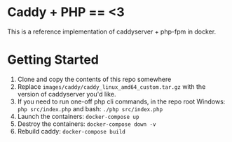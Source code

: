 # Caddy + PHP == <3

This is a reference implementation of caddyserver + php-fpm in docker.

# Getting Started

1. Clone and copy the contents of this repo somewhere 
1. Replace `images/caddy/caddy_linux_amd64_custom.tar.gz` with the version of caddyserver you'd like.
2. If you need to run one-off php cli commands, in the repo root Windows: `php src/index.php` and bash: `./php src/index.php`
3. Launch the containers: `docker-compose up`
4. Destroy the containers: `docker-compose down -v`
5. Rebuild caddy: `docker-compose build`